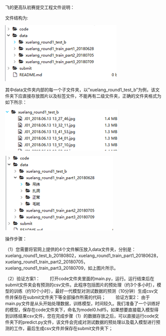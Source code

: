 ﻿飞的更高队初赛提交工程文件说明：

文件结构为:

![](media/0b36a505a7cd6895f47fe26418e6915c.png)

其中data文件夹内部的每一个子文件夹，以”xuelang_round1_test_b”为例，该文件夹下应直接存放图片以及标签文件，不能再有二级文件夹，正确的文件夹格式为如下所示：

![](media/a99901410a0d56a5f4d1aa91ff3ffb9c.png)

![](media/1d5e786c6b04805c468a079105adc50e.png)

操作步骤：

（1）您需要将官网上提供的4个文件解压放入data文件夹，分别是：xuelang_round1_test_b_20180802，xuelang_round1_train_part1_20180628，xuelang_round1_train_part2_20180705，xuelang_round1_train_part3_20180709，如上图片所示。

（2）验证方案1：
　　打开code文件夹里面的main.py，运行。运行结束后在submit文件夹会有预测的csv文件。此程序包括图片的预处理（约3个多小时），模型的训练（约10个小时），最好一代模型对测试数据的预测（10分钟）生成csv文件并保存在submit文件夹下等全部操作所需的代码；
　　验证方案2：
	由于main.py文件是从头开始处理数据，训练模型，时间较久。我们准备了一个训练好的模型，保存在code文件夹下，命名为model0.hdf5，如果想要直接载入模型得到训练结果csv文件，您在完成步骤（1）的数据存放之后，可以直接运行code文件夹下的predict.py文件，该文件会完成对测试数据的预处理以及载入模型进行预测的工作，最后生成csv文件并保存在submit文件夹下；

